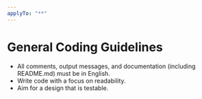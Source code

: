 ```yaml
---
applyTo: "**"
---
```


# General Coding Guidelines

- All comments, output messages, and documentation (including README.md) must be in English.
- Write code with a focus on readability.
- Aim for a design that is testable.
